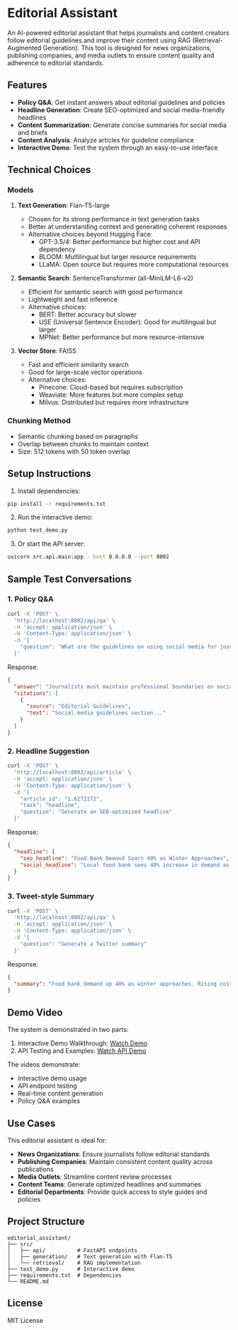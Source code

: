# Editorial Assistant

An AI-powered editorial assistant that helps journalists and content creators follow editorial guidelines and improve their content using RAG (Retrieval-Augmented Generation). This tool is designed for news organizations, publishing companies, and media outlets to ensure content quality and adherence to editorial standards.

## Features

- **Policy Q&A**: Get instant answers about editorial guidelines and policies
- **Headline Generation**: Create SEO-optimized and social media-friendly headlines
- **Content Summarization**: Generate concise summaries for social media and briefs
- **Content Analysis**: Analyze articles for guideline compliance
- **Interactive Demo**: Test the system through an easy-to-use interface

## Technical Choices

### Models
1. **Text Generation**: Flan-T5-large
   - Chosen for its strong performance in text generation tasks
   - Better at understanding context and generating coherent responses
   - Alternative choices beyond Hugging Face:
     - GPT-3.5/4: Better performance but higher cost and API dependency
     - BLOOM: Multilingual but larger resource requirements
     - LLaMA: Open source but requires more computational resources

2. **Semantic Search**: SentenceTransformer (all-MiniLM-L6-v2)
   - Efficient for semantic search with good performance
   - Lightweight and fast inference
   - Alternative choices:
     - BERT: Better accuracy but slower
     - USE (Universal Sentence Encoder): Good for multilingual but larger
     - MPNet: Better performance but more resource-intensive

3. **Vector Store**: FAISS
   - Fast and efficient similarity search
   - Good for large-scale vector operations
   - Alternative choices:
     - Pinecone: Cloud-based but requires subscription
     - Weaviate: More features but more complex setup
     - Milvus: Distributed but requires more infrastructure

### Chunking Method
- Semantic chunking based on paragraphs
- Overlap between chunks to maintain context
- Size: 512 tokens with 50 token overlap

## Setup Instructions

1. Install dependencies:
```bash
pip install -r requirements.txt
```

2. Run the interactive demo:
```bash
python test_demo.py
```

3. Or start the API server:
```bash
uvicorn src.api.main:app --host 0.0.0.0 --port 8002
```

## Sample Test Conversations

### 1. Policy Q&A
```bash
curl -X 'POST' \
  'http://localhost:8002/api/qa' \
  -H 'accept: application/json' \
  -H 'Content-Type: application/json' \
  -d '{
    "question": "What are the guidelines on using social media for journalists?"
  }'
```

Response:
```json
{
  "answer": "Journalists must maintain professional boundaries on social media, verify information before sharing, and clearly identify themselves as employees. They should avoid sharing personal opinions on controversial topics and ensure their social media presence aligns with journalistic standards.",
  "citations": [
    {
      "source": "Editorial Guidelines",
      "text": "Social media guidelines section..."
    }
  ]
}
```

### 2. Headline Suggestion
```bash
curl -X 'POST' \
  'http://localhost:8002/api/article' \
  -H 'accept: application/json' \
  -H 'Content-Type: application/json' \
  -d '{
    "article_id": "1.6272172",
    "task": "headline",
    "question": "Generate an SEO-optimized headline"
  }'
```

Response:
```json
{
  "headline": {
    "seo_headline": "Food Bank Demand Soars 40% as Winter Approaches",
    "social_headline": "Local food bank sees 40% increase in demand as winter nears"
  }
}
```

### 3. Tweet-style Summary
```bash
curl -X 'POST' \
  'http://localhost:8002/api/qa' \
  -H 'accept: application/json' \
  -H 'Content-Type: application/json' \
  -d '{
    "question": "Generate a Twitter summary"
  }'
```

Response:
```json
{
  "summary": "Food bank demand up 40% as winter approaches. Rising costs and economic challenges create perfect storm for families in need. #FoodBank #WinterCrisis"
}
```

## Demo Video
The system is demonstrated in two parts:

1. Interactive Demo Walkthrough: [Watch Demo](https://www.youtube.com/watch?v=eEIpcCS46Jg)
2. API Testing and Examples: [Watch API Demo](https://www.youtube.com/watch?v=sAtIuBn5A1E)

The videos demonstrate:
- Interactive demo usage
- API endpoint testing
- Real-time content generation
- Policy Q&A examples

## Use Cases

This editorial assistant is ideal for:

- **News Organizations**: Ensure journalists follow editorial standards
- **Publishing Companies**: Maintain consistent content quality across publications
- **Media Outlets**: Streamline content review processes
- **Content Teams**: Generate optimized headlines and summaries
- **Editorial Departments**: Provide quick access to style guides and policies

## Project Structure
```
editorial_assistant/
├── src/
│   ├── api/          # FastAPI endpoints
│   ├── generation/   # Text generation with Flan-T5
│   └── retrieval/    # RAG implementation
├── test_demo.py      # Interactive demo
├── requirements.txt  # Dependencies
└── README.md
```

## License
MIT License
